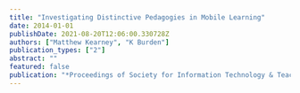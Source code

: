 ```yaml
---
title: "Investigating Distinctive Pedagogies in Mobile Learning"
date: 2014-01-01
publishDate: 2021-08-20T12:06:00.330728Z
authors: ["Matthew Kearney", "K Burden"]
publication_types: ["2"]
abstract: ""
featured: false
publication: "*Proceedings of Society for Information Technology & Teacher Education łdots*"
---
```


